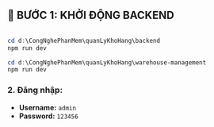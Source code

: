 ## 🎯 BƯỚC 1: KHỞI ĐỘNG BACKEND
```powershell

cd d:\CongNghePhanMem\quanLyKhoHang\backend
npm run dev

cd d:\CongNghePhanMem\quanLyKhoHang\warehouse-management
npm run dev
```

### **2. Đăng nhập:**
- **Username:** `admin`
- **Password:** `123456`

